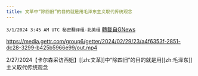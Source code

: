 ```yaml
---
title: 文革中“除四旧”的目的就是用毛泽东主义取代传统观念
---
```

`3/1/2024 3:45 AM UTC 秘密翻译组-北美组` [轉載自GNews](https://gnews.org/articles/2355014)


https://media.gettr.com/group6/getter/2024/02/29/23/a4f6353f-2851-dc28-3299-b425b5966e99/out.mp4

2/27/2024【卡尔森采访西姐】[[zh:文革]]中“除四旧”的目的就是用[[zh:毛泽东]]主义取代传统观念
